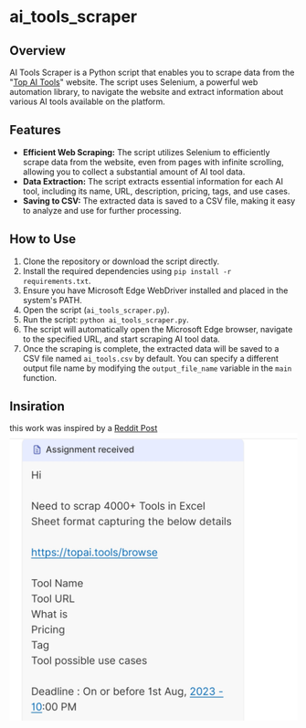 # ai_tools_scraper

## Overview
AI Tools Scraper is a Python script that enables you to scrape data from the "[Top AI Tools](https://topai.tools/browse)" website. The script uses Selenium,
a powerful web automation library, to navigate the website and extract information about various AI tools available on the platform.

## Features
- **Efficient Web Scraping:** The script utilizes Selenium to efficiently scrape data from the website, even from pages with infinite scrolling, allowing you to collect a substantial amount of AI tool data.
- **Data Extraction:** The script extracts essential information for each AI tool, including its name, URL, description, pricing, tags, and use cases.
- **Saving to CSV:** The extracted data is saved to a CSV file, making it easy to analyze and use for further processing.

## How to Use
1. Clone the repository or download the script directly.
2. Install the required dependencies using `pip install -r requirements.txt`.
3. Ensure you have Microsoft Edge WebDriver installed and placed in the system's PATH.
4. Open the script (`ai_tools_scraper.py`).
5. Run the script: `python ai_tools_scraper.py`.
6. The script will automatically open the Microsoft Edge browser, navigate to the specified URL, and start scraping AI tool data.
7. Once the scraping is complete, the extracted data will be saved to a CSV file named `ai_tools.csv` by default. You can specify a different output file name by modifying the `output_file_name` variable in the `main` function.

## Insiration
this work was inspired by a [Reddit Post](https://www.reddit.com/r/webscraping/comments/15emy4p/web_scrape/?onetap_auto=true) <br>
![inspiration img](https://github.com/ilyesBoukraa/ai_tools_scraper/blob/master/imgs/reddit_inspiration.png)
